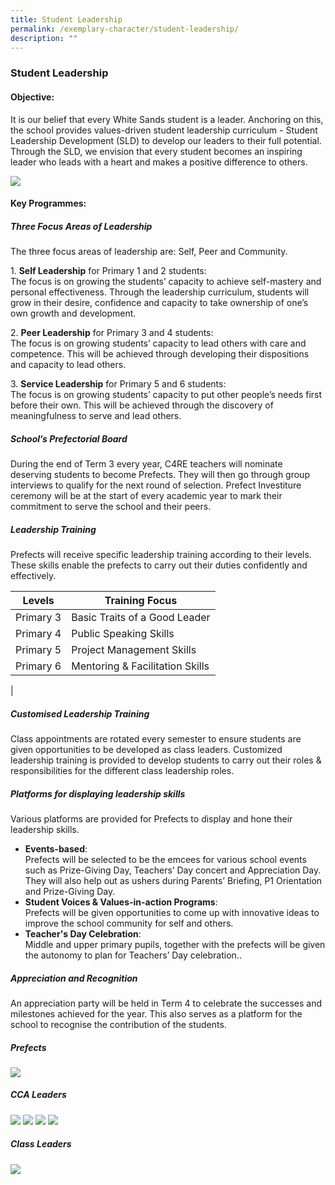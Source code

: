 ```yaml
---
title: Student Leadership
permalink: /exemplary-character/student-leadership/
description: ""
---
```

### **Student Leadership**
#### **Objective:**
It is our belief that every White Sands student is a leader. Anchoring on this, the school provides values-driven student leadership curriculum - Student Leadership Development (SLD) to develop our leaders to their full potential. Through the SLD, we envision that every student becomes an inspiring leader who leads with a heart and makes a positive difference to others.


![](/images/student%20leadership.png)


#### **Key Programmes:**
##### **Three Focus Areas of Leadership**
The three focus areas of leadership are: Self, Peer and Community.

1\.  **Self Leadership** for Primary 1 and 2 students:<br>
The focus is on growing the students’ capacity to achieve self-mastery and personal effectiveness. Through the leadership curriculum, students will grow in their desire, confidence and capacity to take ownership of one’s own growth and development.

2\.  **Peer Leadership** for Primary 3 and 4 students:<br>
The focus is on growing students’ capacity to lead others with care and competence. This will be achieved through developing their dispositions and capacity to lead others.

3\.  **Service Leadership** for Primary 5 and 6 students:<br>
The focus is on growing students’ capacity to put other people’s needs first before their own. This will be achieved through the discovery of meaningfulness to serve and lead others.

##### **School’s Prefectorial Board**
During the end of Term 3 every year, C4RE teachers will nominate deserving students to become Prefects. They will then go through group interviews to qualify for the next round of selection. Prefect Investiture ceremony will be at the start of every academic year to mark their commitment to serve the school and their peers.

##### **Leadership Training**
Prefects will receive specific leadership training according to their levels. These skills enable the prefects to carry out their duties confidently and effectively.

| Levels | Training Focus |
|---|---|
| Primary 3 | Basic Traits of a Good Leader |
| Primary 4 | Public Speaking Skills |
| Primary 5 | Project Management Skills |
| Primary 6 | Mentoring & Facilitation Skills |
|

##### **Customised Leadership Training**
Class appointments are rotated every semester to ensure students are given opportunities to be developed as class leaders. Customized leadership training is provided to develop students to carry out their roles & responsibilities for the different class leadership roles. 




##### **Platforms for displaying leadership skills**
Various platforms are provided for Prefects to display and hone their leadership skills.
*   **Events-based**:<br> Prefects will be selected to be the emcees for various school events such as Prize-Giving Day, Teachers’ Day concert and Appreciation Day. They will also help out as ushers during Parents’ Briefing, P1 Orientation and Prize-Giving Day.
*   **Student Voices & Values-in-action Programs**:<br> Prefects will be given opportunities to come up with innovative ideas to improve the school community for self and others.
*   **Teacher's Day Celebration**:<br> Middle and upper primary pupils, together with the prefects will be given the autonomy to plan for Teachers’ Day celebration..

##### **Appreciation and Recognition**
An appreciation party will be held in Term 4 to celebrate the successes and milestones achieved for the year. This also serves as a platform for the school to recognise the contribution of the students.

##### **Prefects**
![](/images/leadership%201.png)

##### **CCA Leaders**

![](/images/leadership%202.png)
![](/images/leadership%203.png)
![](/images/leadership%204.png)
![](/images/leadership%205.png)

##### **Class Leaders**
![](/images/class%20leaders.png)